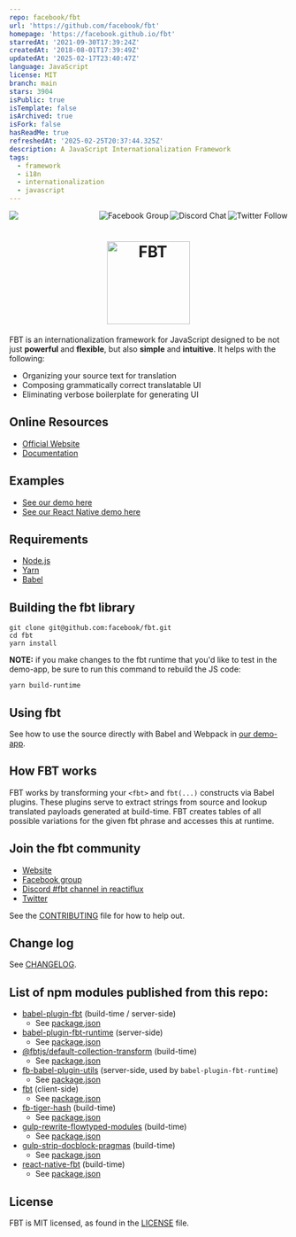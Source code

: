 ```yaml
---
repo: facebook/fbt
url: 'https://github.com/facebook/fbt'
homepage: 'https://facebook.github.io/fbt'
starredAt: '2021-09-30T17:39:24Z'
createdAt: '2018-08-01T17:39:49Z'
updatedAt: '2025-02-17T23:40:47Z'
language: JavaScript
license: MIT
branch: main
stars: 3904
isPublic: true
isTemplate: false
isArchived: true
isFork: false
hasReadMe: true
refreshedAt: '2025-02-25T20:37:44.325Z'
description: A JavaScript Internationalization Framework
tags:
  - framework
  - i18n
  - internationalization
  - javascript
---
```


<p>
  <a href="https://github.com/facebook/fbt/actions?query=workflow%3Abuild">
    <img src="https://github.com/facebook/fbt/workflows/build/badge.svg" />
  </a>

  <a href="https://twitter.com/fbt_js">
    <img src="https://img.shields.io/twitter/follow/fbt_js.svg?style=social" align="right" alt="Twitter Follow" />
  </a>

  <a href="https://discord.gg/cQvXZr5">
    <img src="https://img.shields.io/discord/102860784329052160.svg" align="right" alt="Discord Chat" />
  </a>

  <a href="https://www.facebook.com/groups/498204277369868">
    <img src="https://img.shields.io/badge/Facebook-Group-blue" align="right" alt="Facebook Group" />
  </a>
</p>

<h1 align="center">
  <img src="https://facebook.github.io/fbt/img/fbt.png" height="150" width="150" alt="FBT"/>
</h1>

FBT is an internationalization framework for JavaScript designed to be not just **powerful** and **flexible**, but also **simple** and **intuitive**.
It helps with the following:
* Organizing your source text for translation
* Composing grammatically correct translatable UI
* Eliminating verbose boilerplate for generating UI

## Online Resources

* [Official Website](https://facebook.github.io/fbt)
* [Documentation](https://facebook.github.io/fbt/docs/getting_started_on_web)

## Examples
* [See our demo here](demo-app/src/example/Example.react.js)
* [See our React Native demo here](https://github.com/facebook/fbt/tree/rn-demo-app)

## Requirements
* [Node.js](https://nodejs.org/)
* [Yarn](https://yarnpkg.com/)
* [Babel](https://babeljs.io/)

## Building the fbt library
```
git clone git@github.com:facebook/fbt.git
cd fbt
yarn install
```

**NOTE:** if you make changes to the fbt runtime that you'd like to
test in the demo-app, be sure to run this command to rebuild the JS code:

```
yarn build-runtime
```

## Using fbt
See how to use the source directly with Babel and Webpack in [our demo-app](demo-app#babelwebpackreact-oss-fbt-demo).

## How FBT works
FBT works by transforming your `<fbt>` and `fbt(...)` constructs via
Babel plugins.  These plugins serve to extract strings from source and
lookup translated payloads generated at build-time.  FBT creates tables
of all possible variations for the given fbt phrase and accesses this
at runtime.

## Join the fbt community
* [Website](https://facebook.github.io/fbt)
* [Facebook group](https://www.facebook.com/groups/498204277369868)
* [Discord #fbt channel in reactiflux](https://discord.gg/cQvXZr5)
* [Twitter](https://twitter.com/fbt_js)

See the [CONTRIBUTING](CONTRIBUTING.md) file for how to help out.

## Change log
See [CHANGELOG](CHANGELOG.md).

## List of npm modules published from this repo:

- [babel-plugin-fbt](https://www.npmjs.com/package/babel-plugin-fbt) (build-time / server-side)
  - See [package.json](packages/babel-plugin-fbt/package.json)
- [babel-plugin-fbt-runtime](https://www.npmjs.com/package/babel-plugin-fbt-runtime) (server-side)
  - See [package.json](packages/babel-plugin-fbt-runtime/package.json)
- [@fbtjs/default-collection-transform](https://www.npmjs.com/package/@fbtjs/default-collection-transform) (build-time)
  - See [package.json](packages/default-collection-transform/package.json)
- [fb-babel-plugin-utils](https://www.npmjs.com/package/fb-babel-plugin-utils) (server-side, used by `babel-plugin-fbt-runtime`)
  - See [package.json](packages/fb-babel-plugin-utils/package.json)
- [fbt](https://www.npmjs.com/package/fbt) (client-side)
  - See [package.json](packages/fbt/package.json)
- [fb-tiger-hash](https://www.npmjs.com/package/fb-tiger-hash) (build-time)
  - See [package.json](packages/fb-tiger-hash/package.json)
- [gulp-rewrite-flowtyped-modules](https://www.npmjs.com/package/gulp-rewrite-flowtyped-modules) (build-time)
  - See [package.json](packages/gulp-rewrite-flowtyped-modules/package.json)
- [gulp-strip-docblock-pragmas](https://www.npmjs.com/package/gulp-strip-docblock-pragmas) (build-time)
  - See [package.json](packages/gulp-strip-docblock-pragmas/package.json)
- [react-native-fbt](https://www.npmjs.com/package/react-native-fbt) (build-time)
  - See [package.json](packages/react-native-fbt/package.json)

## License
FBT is MIT licensed, as found in the [LICENSE](LICENSE) file.
